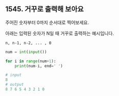 ## 1545. 거꾸로 출력해 보아요

주어진 숫자부터 0까지 순서대로 찍어보세요.

아래는 입력된 숫자가 N일 때 거꾸로 출력하는 예시입니다.

```
n, n-1, n-2, ... , 0
```

```python
num = int(input())

for i in range(num+1):
    print(num-i, end=' ')
```

```python
# input
8
# output
8 7 6 5 4 3 2 1 0
```
